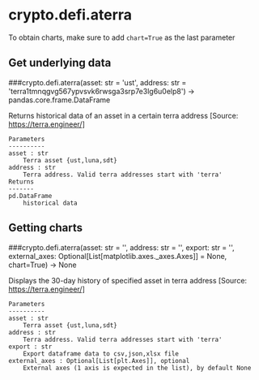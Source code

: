 # crypto.defi.aterra

To obtain charts, make sure to add `chart=True` as the last parameter

## Get underlying data 
###crypto.defi.aterra(asset: str = 'ust', address: str = 'terra1tmnqgvg567ypvsvk6rwsga3srp7e3lg6u0elp8') -> pandas.core.frame.DataFrame

Returns historical data of an asset in a certain terra address
    [Source: https://terra.engineer/]

    Parameters
    ----------
    asset : str
        Terra asset {ust,luna,sdt}
    address : str
        Terra address. Valid terra addresses start with 'terra'
    Returns
    -------
    pd.DataFrame
        historical data

## Getting charts 
###crypto.defi.aterra(asset: str = '', address: str = '', export: str = '', external_axes: Optional[List[matplotlib.axes._axes.Axes]] = None, chart=True) -> None

Displays the 30-day history of specified asset in terra address
    [Source: https://terra.engineer/]

    Parameters
    ----------
    asset : str
        Terra asset {ust,luna,sdt}
    address : str
        Terra address. Valid terra addresses start with 'terra'
    export : str
        Export dataframe data to csv,json,xlsx file
    external_axes : Optional[List[plt.Axes]], optional
        External axes (1 axis is expected in the list), by default None
